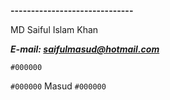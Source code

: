 **------------------------------**

MD Saiful Islam Khan

**_E-mail: [saifulmasud@hotmail.com](mailto:saifulmasud@hotmail.com)_**

`#000000`

`#000000` Masud `#000000`


